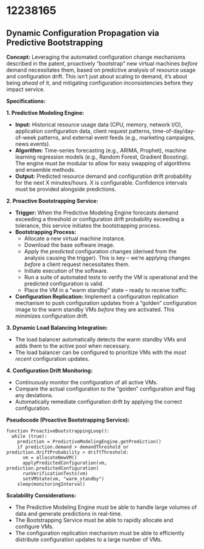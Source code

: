 # 12238165

## Dynamic Configuration Propagation via Predictive Bootstrapping

**Concept:** Leveraging the automated configuration change mechanisms described in the patent, proactively “bootstrap” new virtual machines *before* demand necessitates them, based on predictive analysis of resource usage and configuration drift. This isn’t just about scaling *to* demand, it’s about being *ahead* of it, and mitigating configuration inconsistencies before they impact service.

**Specifications:**

**1. Predictive Modeling Engine:**

*   **Input:** Historical resource usage data (CPU, memory, network I/O), application configuration data, client request patterns, time-of-day/day-of-week patterns, and external event feeds (e.g., marketing campaigns, news events).
*   **Algorithm:** Time-series forecasting (e.g., ARIMA, Prophet), machine learning regression models (e.g., Random Forest, Gradient Boosting).  The engine must be modular to allow for easy swapping of algorithms and ensemble methods.
*   **Output:** Predicted resource demand and configuration drift probability for the next X minutes/hours.  X is configurable.  Confidence intervals must be provided alongside predictions.

**2. Proactive Bootstrapping Service:**

*   **Trigger:** When the Predictive Modeling Engine forecasts demand exceeding a threshold *or* configuration drift probability exceeding a tolerance, this service initiates the bootstrapping process.
*   **Bootstrapping Process:**
    *   Allocate a new virtual machine instance.
    *   Download the base software image.
    *   Apply the *predicted* configuration changes (derived from the analysis causing the trigger). This is key – we’re applying changes *before* a client request necessitates them.
    *   Initiate execution of the software.
    *   Run a suite of automated tests to verify the VM is operational and the predicted configuration is valid.
    *   Place the VM in a “warm standby” state – ready to receive traffic.
*   **Configuration Replication:** Implement a configuration replication mechanism to push configuration updates from a “golden” configuration image to the warm standby VMs *before* they are activated.  This minimizes configuration drift.

**3. Dynamic Load Balancing Integration:**

*   The load balancer automatically detects the warm standby VMs and adds them to the active pool when necessary.
*   The load balancer can be configured to prioritize VMs with the *most recent* configuration updates.

**4. Configuration Drift Monitoring:**

*   Continuously monitor the configuration of all active VMs.
*   Compare the actual configuration to the “golden” configuration and flag any deviations.
*   Automatically remediate configuration drift by applying the correct configuration.

**Pseudocode (Proactive Bootstrapping Service):**

```
function ProactiveBootstrappingLoop():
  while (true):
    prediction = PredictiveModelingEngine.getPrediction()
    if prediction.demand > demandThreshold or prediction.driftProbability > driftThreshold:
      vm = allocateNewVM()
      applyPredictedConfiguration(vm, prediction.predictedConfiguration)
      runVerificationTests(vm)
      setVMState(vm, "warm_standby")
    sleep(monitoringInterval)
```

**Scalability Considerations:**

*   The Predictive Modeling Engine must be able to handle large volumes of data and generate predictions in real-time.
*   The Bootstrapping Service must be able to rapidly allocate and configure VMs.
*   The configuration replication mechanism must be able to efficiently distribute configuration updates to a large number of VMs.